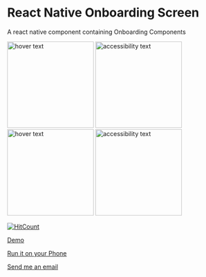 # React Native Onboarding Screen

A react native component containing Onboarding Components

<p align="left">
  <img src="https://res.cloudinary.com/dvfr0z8wr/image/upload/v1673426749/Simulator_Screen_Shot_-_iPhone_13_Pro_Max_-_2023-01-11_at_08.44.12.png" width="200" title="hover text">
  <img src="https://res.cloudinary.com/dvfr0z8wr/image/upload/v1673426749/Simulator_Screen_Shot_-_iPhone_13_Pro_Max_-_2023-01-11_at_08.44.15.png" width="200" alt="accessibility text">
    <img src="https://res.cloudinary.com/dvfr0z8wr/image/upload/v1673426749/Simulator_Screen_Shot_-_iPhone_13_Pro_Max_-_2023-01-11_at_08.44.18.png" width="200" title="hover text">
      <img src="https://res.cloudinary.com/dvfr0z8wr/image/upload/v1673426749/Simulator_Screen_Shot_-_iPhone_13_Pro_Max_-_2023-01-11_at_08.44.22.png" width="200" alt="accessibility text">
</p>

 [![HitCount](https://hits.dwyl.com/AnayoOleru/React-native-onboarding-screen.svg?style=flat-square&show=unique)](http://hits.dwyl.com/AnayoOleru/React-native-onboarding-screen)

[Demo](https://youtube.com/shorts/yeOSo4Vwdpw?feature=share)

[Run it on your Phone](https://expo.dev/@anayooleru/React-native-onboarding-screen?serviceType=classic&distribution=expo-go)

[Send me an email](mailto:anayo_oleru@outlook.com)
